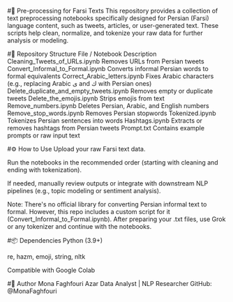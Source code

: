#🧹 Pre-processing for Farsi Texts
This repository provides a collection of text preprocessing notebooks specifically designed for Persian (Farsi) language content, such as tweets, articles, or user-generated text. These scripts help clean, normalize, and tokenize your raw data for further analysis or modeling.

#📁 Repository Structure
File / Notebook	Description
Cleaning_Tweets_of_URLs.ipynb	Removes URLs from Persian tweets
Convert_Informal_to_Formal.ipynb	Converts informal Persian words to formal equivalents
Correct_Arabic_letters.ipynb	Fixes Arabic characters (e.g., replacing Arabic ی and ك with Persian ones)
Delete_duplicate_and_empty_tweets.ipynb	Removes empty or duplicate tweets
Delete_the_emojis.ipynb	Strips emojis from text
Remove_numbers.ipynb	Deletes Persian, Arabic, and English numbers
Remove_stop_words.ipynb	Removes Persian stopwords
Tokenized.ipynb	Tokenizes Persian sentences into words
Hashtags.ipynb	Extracts or removes hashtags from Persian tweets
Prompt.txt	Contains example prompts or raw input text

#⚙️ How to Use
Upload your raw Farsi text data.

Run the notebooks in the recommended order (starting with cleaning and ending with tokenization).

If needed, manually review outputs or integrate with downstream NLP pipelines (e.g., topic modeling or sentiment analysis).

Note: There's no official library for converting Persian informal text to formal. However, this repo includes a custom script for it (Convert_Informal_to_Formal.ipynb). After preparing your .txt files, use Grok or any tokenizer and continue with the notebooks.

#📦 Dependencies
Python (3.9+)

re, hazm, emoji, string, nltk

Compatible with Google Colab

#👤 Author
Mona Faghfouri Azar
Data Analyst | NLP Researcher
GitHub: @MonaFaghfouri


